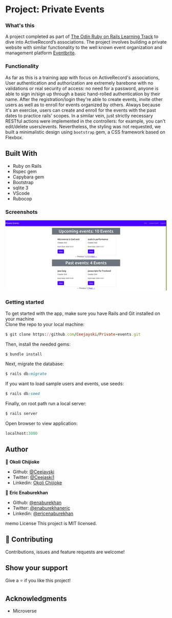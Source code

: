 # Project: Private Events

### What's this

A project completed as part of [The Odin Ruby on Rails Learning Track](https://www.theodinproject.com/courses/ruby-on-rails/lessons/associations) to dive into ActiveRecord’s associations. The project involves building a private website with similar functionality to the well known event organization and management platform [Eventbrite](https://www.eventbrite.com/).

### Functionality

As far as this is a training app with focus on ActiveRecord's associations, User authentication and authorization are extremely barebone with no validations or real security of access: no need for a password, anyone is able to sign in/sign up through a basic hand-rolled authentication by their name. After the registration/login they're able to create events, invite other users as well as to enroll for events organized by others. Always because it's an exercise, users can create and enroll for the events with the past dates to practice rails' scopes. In a similar vein, just strictly necessary RESTful actions were implemented in the controllers: for example, you can't edit/delete users/events. Nevertheless, the styling was not requested, we built a minimalistic design using `bootstrap` gem, a CSS framework based on Flexbox.

## Built With

- Ruby on Rails
- Rspec gem
- Capybara gem
- Bootstrap
- sqlite 3
- VScode
- Rubocop


### Screenshots

<p float = 'left'>
    <img src="img/private_events.png" alt="Private events home page">
</p>

### Getting started

To get started with the app, make sure you have Rails and Git installed on your machine  
Clone the repo to your local machine: 
```ruby
$ git clone https://github.com/Ceejayski/Private-events.git
```
Then, install the needed gems:
```ruby
$ bundle install
```
Next, migrate the database:
```ruby
$ rails db:migrate
```
If you want to load sample users and events, use seeds:
```ruby
$ rails db:seed
```
Finally, on root path run a local server:
```ruby
$ rails server
```
Open browser to view application:
```ruby
localhost:3000
```


## Author

👤 **Okoli Chijioke**
- Github: [@Ceejayski](https://github.com/ceejayski)
- Twitter: [@Ceejaski1](https://twitter.com/Ceejayski1)
- Linkedin: [Okoli Chijioke](https://www.linkedin.com/in/okoli-ceejay/)

👤 **Eric Enaburekhan**

- Github: [@enaburekhan](https://github.com/enaburekhan)
- Twitter: [@enaburekhaneric](https://twitter.com/enaburekhaneric)
- Linkedin: [@ericenaburekhan](https://www.linkedin.com/in/eric-enaburekhan-801a28100/)

memo License
This project is MIT licensed.

## 🤝 Contributing

Contributions, issues and feature requests are welcome!

## Show your support

Give a ⭐️ if you like this project!

## Acknowledgments

- Microverse